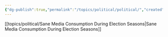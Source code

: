 ```yaml
---
{"dg-publish":true,"permalink":"/topics/political/political/","created":"2024-10-17T17:37:35.000-04:00","updated":"2024-10-17T17:39:05.000-04:00"}
---
```


[[topics/political/Sane Media Consumption During Election Seasons\|Sane Media Consumption During Election Seasons]]